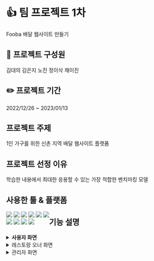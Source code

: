 # :+1:  팀 프로젝트 1차 
Fooba 배달 웹사이트 만들기
## :runner: 프로젝트 구성원 
김대의 김은지 노진 정이삭 채이진
## :pencil2: 프로젝트 기간 
2022/12/26 ~ 2023/01/13
## 프로젝트 주제 
1인 가구를 위한 신촌 지역 배달 웹사이트 플랫폼
## 프로젝트 선정 이유 
학습한 내용에서 최대한 응용할 수 있는 가장 적합한 벤치마킹 모델
## 사용한 툴 & 플랫폼
<div style="float:left">
  <img src="https://img.shields.io/badge/Oracle-F80000?style=flat&logo=Oracle&logoColor=white"/> 
  <img src="https://img.shields.io/badge/JavaScript-F7DF1E?style=flat&logo=JavaScript&logoColor=white"/>
  <img src="https://img.shields.io/badge/HTML5-E34F26?style=flat&logo=HTML5&logoColor=white"/>
  <img src="https://img.shields.io/badge/CSS3-1572B6?style=flat&logo=CSS3&logoColor=white"/>
  <img src="https://img.shields.io/badge/MySQL-4479A1?style=flat&logo=MySQL&logoColor=white"/> 
  <img src="https://img.shields.io/badge/JQuery-0769AD?style=flat&logo=JQuery&logoColor=white"/><br>
  <img src="https://img.shields.io/badge/Eclipse IDE-2C2255?style=flat&logo=Eclipse IDE&logoColor=white"/>
  <img src="https://img.shields.io/badge/Visual Studio Code-007ACC?style=flat&logo=Visual Studio Code&logoColor=white"/>
  <img src="https://img.shields.io/badge/Apache Tomcat-F8DC75?style=flat&logo=Apache Tomcat&logoColor=white"/>
  <img src="https://img.shields.io/badge/GitHub-181717?style=flat&logo=GitHub&logoColor=white"/>
</div>

## 기능 설명
<details>
<summary style="font-weight:bold">사용자 화면</summary>
<div markdown="1">
  
+ **가게 검색**
    - 해쉬 / 메뉴 / 카테고리 별 검색 

+ **메뉴 확인 및  주문하기**
    - 옵션 추가 카트 담기
    - 가게 정보 확인 및 리뷰 확인
    - 배송지 변경 및 배달 옵션 선택

+ **마이페이지**
    - 주문 내역 상세 확인 및 리뷰 작성
    - 회원정보 수정 및 탈퇴 

+ **Q&A 확인**

</div>
</details>

<details>
<summary>레스토랑 오너 화면</summary>
<div markdown="1">
  
+ **주문 관리**
    - 주문 현황 확인

+ **리뷰 관리**
    - 리뷰 댓글 관리 
      (전체답변 / 미답변) 확인 

+ **메뉴 관리**
    - 메뉴 수정 및 삭제

+ **정보 관리 / 수정**


</div>
</details>

<details>
<summary>관리자 화면 </summary>
<div markdown="1">
  
+ **입점 가게 관리**
    - 가게 정보확인 
    - 가입 현황 / 입점 승인 및 거부

+ **주문내역 관리** 
    - 주문 내역 확인
    - 주문 상태 변경

+ **회원 관리**
    - 회원 정보 확인
    
+ **Q&A 관리**
    - Q&A 등록 및 삭제 

</div>
</details>
